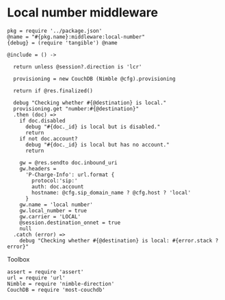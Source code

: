 Local number middleware
=======================

    pkg = require '../package.json'
    @name = "#{pkg.name}:middleware:local-number"
    {debug} = (require 'tangible') @name

    @include = () ->

      return unless @session?.direction is 'lcr'

      provisioning = new CouchDB (Nimble @cfg).provisioning

      return if @res.finalized()

      debug "Checking whether #{@destination} is local."
      provisioning.get "number:#{@destination}"
      .then (doc) =>
        if doc.disabled
          debug "#{doc._id} is local but is disabled."
          return
        if not doc.account?
          debug "#{doc._id} is local but has no account."
          return

        gw = @res.sendto doc.inbound_uri
        gw.headers =
          'P-Charge-Info': url.format {
            protocol:'sip:'
            auth: doc.account
            hostname: @cfg.sip_domain_name ? @cfg.host ? 'local'
          }
        gw.name = 'local number'
        gw.local_number = true
        gw.carrier = 'LOCAL'
        @session.destination_onnet = true
        null
      .catch (error) =>
        debug "Checking whether #{@destination} is local: #{error.stack ? error}"

Toolbox

    assert = require 'assert'
    url = require 'url'
    Nimble = require 'nimble-direction'
    CouchDB = require 'most-couchdb'
